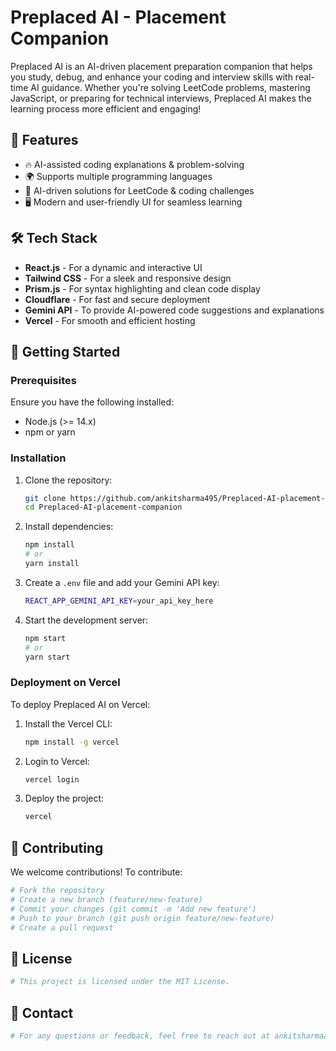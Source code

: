 # Preplaced AI - Placement Companion

Preplaced AI is an AI-driven placement preparation companion that helps you study, debug, and enhance your coding and interview skills with real-time AI guidance. Whether you're solving LeetCode problems, mastering JavaScript, or preparing for technical interviews, Preplaced AI makes the learning process more efficient and engaging!

## 🚀 Features
- 🔥 AI-assisted coding explanations & problem-solving
- 🌍 Supports multiple programming languages
- 🤖 AI-driven solutions for LeetCode & coding challenges
- 🖥️ Modern and user-friendly UI for seamless learning

## 🛠 Tech Stack
- **React.js** - For a dynamic and interactive UI
- **Tailwind CSS** - For a sleek and responsive design
- **Prism.js** - For syntax highlighting and clean code display
- **Cloudflare** - For fast and secure deployment
- **Gemini API** - To provide AI-powered code suggestions and explanations
- **Vercel** - For smooth and efficient hosting

## 🚀 Getting Started

### Prerequisites
Ensure you have the following installed:
- Node.js (>= 14.x)
- npm or yarn

### Installation
1. Clone the repository:
   ```sh
   git clone https://github.com/ankitsharma495/Preplaced-AI-placement-companion.git
   cd Preplaced-AI-placement-companion
   ```
2. Install dependencies:
   ```sh
   npm install
   # or
   yarn install
   ```
3. Create a `.env` file and add your Gemini API key:
   ```sh
   REACT_APP_GEMINI_API_KEY=your_api_key_here
   ```
4. Start the development server:
   ```sh
   npm start
   # or
   yarn start
   ```

### Deployment on Vercel
To deploy Preplaced AI on Vercel:
1. Install the Vercel CLI:
   ```sh
   npm install -g vercel
   ```
2. Login to Vercel:
   ```sh
   vercel login
   ```
3. Deploy the project:
   ```sh
   vercel
   ```

## 🤝 Contributing
We welcome contributions! To contribute:
```sh
# Fork the repository
# Create a new branch (feature/new-feature)
# Commit your changes (git commit -m 'Add new feature')
# Push to your branch (git push origin feature/new-feature)
# Create a pull request
```

## 📜 License
```sh
# This project is licensed under the MIT License.
```

## 📩 Contact
```sh
# For any questions or feedback, feel free to reach out at ankitsharmaa0709@gmail.com.
```


